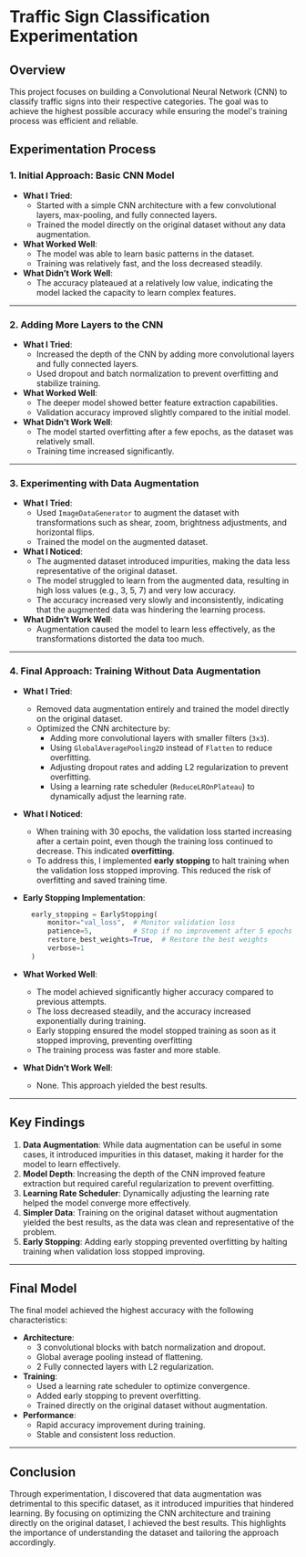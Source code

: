 # Traffic Sign Classification Experimentation

## Overview
This project focuses on building a Convolutional Neural Network (CNN) to classify traffic signs into their respective categories. The goal was to achieve the highest possible accuracy while ensuring the model's training process was efficient and reliable.

## Experimentation Process

### 1. Initial Approach: Basic CNN Model
- **What I Tried**: 
  - Started with a simple CNN architecture with a few convolutional layers, max-pooling, and fully connected layers.
  - Trained the model directly on the original dataset without any data augmentation.
- **What Worked Well**:
  - The model was able to learn basic patterns in the dataset.
  - Training was relatively fast, and the loss decreased steadily.
- **What Didn’t Work Well**:
  - The accuracy plateaued at a relatively low value, indicating the model lacked the capacity to learn complex features.

---

### 2. Adding More Layers to the CNN
- **What I Tried**:
  - Increased the depth of the CNN by adding more convolutional layers and fully connected layers.
  - Used dropout and batch normalization to prevent overfitting and stabilize training.
- **What Worked Well**:
  - The deeper model showed better feature extraction capabilities.
  - Validation accuracy improved slightly compared to the initial model.
- **What Didn’t Work Well**:
  - The model started overfitting after a few epochs, as the dataset was relatively small.
  - Training time increased significantly.

---

### 3. Experimenting with Data Augmentation
- **What I Tried**:
  - Used `ImageDataGenerator` to augment the dataset with transformations such as shear, zoom, brightness adjustments, and horizontal flips.
  - Trained the model on the augmented dataset.
- **What I Noticed**:
  - The augmented dataset introduced impurities, making the data less representative of the original dataset.
  - The model struggled to learn from the augmented data, resulting in high loss values (e.g., 3, 5, 7) and very low accuracy.
  - The accuracy increased very slowly and inconsistently, indicating that the augmented data was hindering the learning process.
- **What Didn’t Work Well**:
  - Augmentation caused the model to learn less effectively, as the transformations distorted the data too much.

---

### 4. Final Approach: Training Without Data Augmentation
- **What I Tried**:
  - Removed data augmentation entirely and trained the model directly on the original dataset.
  - Optimized the CNN architecture by:
    - Adding more convolutional layers with smaller filters (`3x3`).
    - Using `GlobalAveragePooling2D` instead of `Flatten` to reduce overfitting.
    - Adjusting dropout rates and adding L2 regularization to prevent overfitting.
    - Using a learning rate scheduler (`ReduceLROnPlateau`) to dynamically adjust the learning rate.
- **What I Noticed**:
  - When training with 30 epochs, the validation loss started increasing after a certain point, even though the training loss continued to decrease. This indicated **overfitting**.
  - To address this, I implemented **early stopping** to halt training when the validation loss stopped improving. This reduced the risk of overfitting and saved training time.

- **Early Stopping Implementation**:
  ```python
    early_stopping = EarlyStopping(
        monitor="val_loss",  # Monitor validation loss
        patience=5,          # Stop if no improvement after 5 epochs
        restore_best_weights=True,  # Restore the best weights
        verbose=1
    )
- **What Worked Well**:
  - The model achieved significantly higher accuracy compared to previous attempts.
  - The loss decreased steadily, and the accuracy increased exponentially during training.
  - Early stopping ensured the model stopped training as soon as it stopped improving, preventing overfitting
  - The training process was faster and more stable.
- **What Didn’t Work Well**:
  - None. This approach yielded the best results.

---

## Key Findings
1. **Data Augmentation**: While data augmentation can be useful in some cases, it introduced impurities in this dataset, making it harder for the model to learn effectively.
2. **Model Depth**: Increasing the depth of the CNN improved feature extraction but required careful regularization to prevent overfitting.
3. **Learning Rate Scheduler**: Dynamically adjusting the learning rate helped the model converge more effectively.
4. **Simpler Data**: Training on the original dataset without augmentation yielded the best results, as the data was clean and representative of the problem.
5. **Early Stopping**:  Adding early stopping prevented overfitting by halting training when validation loss stopped improving.

---

## Final Model
The final model achieved the highest accuracy with the following characteristics:
- **Architecture**:
  - 3 convolutional blocks with batch normalization and dropout.
  - Global average pooling instead of flattening.
  - 2 Fully connected layers with L2 regularization.
- **Training**:
  - Used a learning rate scheduler to optimize convergence.
  - Added early stopping to prevent overfitting.
  - Trained directly on the original dataset without augmentation.
- **Performance**:
  - Rapid accuracy improvement during training.
  - Stable and consistent loss reduction.

---

## Conclusion
Through experimentation, I discovered that data augmentation was detrimental to this specific dataset, as it introduced impurities that hindered learning. By focusing on optimizing the CNN architecture and training directly on the original dataset, I achieved the best results. This highlights the importance of understanding the dataset and tailoring the approach accordingly.